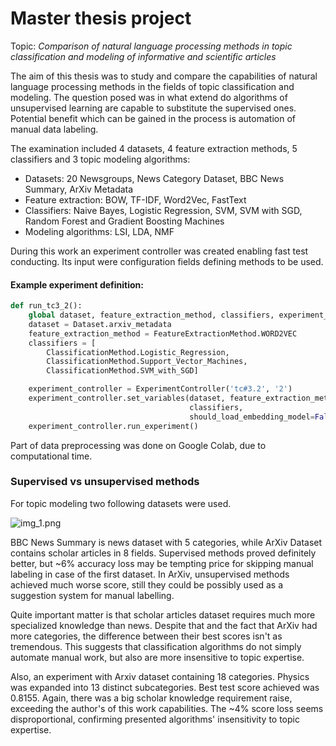 # Master thesis project

Topic:
*Comparison of natural language processing methods in topic classification and
modeling of informative and scientific articles*

The aim of this thesis was to study and compare the capabilities of natural language
processing methods in the fields of topic classification and modeling. The question
posed was in what extend do algorithms of unsupervised learning are capable to
substitute the supervised ones. Potential benefit which can be gained in the process
is automation of manual data labeling.

The examination included 4 datasets, 4 feature extraction methods, 5 classifiers and
3 topic modeling algorithms:
* Datasets: 20 Newsgroups, News Category Dataset, BBC News Summary, ArXiv Metadata
* Feature extraction: BOW, TF-IDF, Word2Vec, FastText
* Classifiers: Naive Bayes, Logistic Regression, SVM, SVM with SGD, Random Forest and
  Gradient Boosting Machines
* Modeling algorithms: LSI, LDA, NMF

During this work an experiment controller was created enabling fast test conducting.
Its input were configuration fields defining methods to be used.

#### Example experiment definition:

```python
def run_tc3_2():
    global dataset, feature_extraction_method, classifiers, experiment_controller
    dataset = Dataset.arxiv_metadata
    feature_extraction_method = FeatureExtractionMethod.WORD2VEC
    classifiers = [
        ClassificationMethod.Logistic_Regression,
        ClassificationMethod.Support_Vector_Machines,
        ClassificationMethod.SVM_with_SGD]

    experiment_controller = ExperimentController('tc#3.2', '2')
    experiment_controller.set_variables(dataset, feature_extraction_method,
                                        classifiers,
                                        should_load_embedding_model=False)
    experiment_controller.run_experiment()
```

Part of data preprocessing was done on Google Colab, due to computational time.

### Supervised vs unsupervised methods

For topic modeling two following datasets were used.

![img_1.png](img_1.png)

BBC News Summary is news dataset with 5 categories, while ArXiv Dataset
contains scholar articles in 8 fields. Supervised methods proved definitely better,
but ~6% accuracy loss may be tempting price for skipping manual labeling in case of
the first dataset. In ArXiv, unsupervised methods achieved much worse score, still
they could be possibly used as a suggestion system for manual labelling.

Quite important matter is that scholar articles dataset requires much more
specialized knowledge than news. Despite that and the fact that ArXiv had more
categories, the difference between their best scores isn't as tremendous. This
suggests that classification algorithms do not simply automate manual work, but also
are more insensitive to topic expertise.

Also, an experiment with Arxiv dataset containing 18 categories. Physics was 
expanded into 13 distinct subcategories. Best test score achieved was 0.8155. 
Again, there was a big scholar knowledge requirement raise, exceeding the 
author's of this work capabilities. The ~4% score loss seems disproportional, 
confirming presented algorithms' insensitivity to topic expertise.
